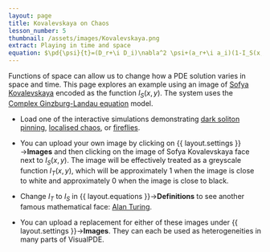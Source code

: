 ```yaml
---
layout: page
title: Kovalevskaya on Chaos
lesson_number: 5
thumbnail: /assets/images/Kovalevskaya.png
extract: Playing in time and space
equation: $\pd{\psi}{t}=(D_r+\i D_i)\nabla^2 \psi+(a_r+\i a_i)(1-I_S(x,y))\psi+(b_r+\i b_i)\psi|\psi|^2$
---
```

Functions of space can allow us to change how a PDE solution varies in space and time. This page explores an example using an image of [Sofya Kovalevskaya](https://en.wikipedia.org/wiki/Sofya_Kovalevskaya) encoded as the function $I_S(x,y)$. The system uses the [Complex Ginzburg-Landau equation](/nonlinear-physics/nls-cgl) model.

* Load one of the interactive simulations demonstrating [dark soliton pinning](/sim/?preset=SofyaCGLEDuckPinning), [localised chaos](/sim/?preset=SofyaCGLEChaos), or [fireflies](/sim/?preset=SofyaCGLEFireflies). 

* You can upload your own image by clicking on {{ layout.settings }}→**Images** and then clicking on the image of Sofya Kovalevskaya face next to $I_S(x,y)$. The image will be effectively treated as a greyscale function $I_T(x,y)$, which will be approximately 1 when the image is close to white and approximately 0 when the image is close to black.

* Change $I_T$ to $I_S$ in {{ layout.equations }}→**Definitions** to see another famous mathematical face: [Alan Turing](https://en.wikipedia.org/wiki/Alan_Turing).

* You can upload a replacement for either of these images under {{ layout.settings }}→**Images**. They can each be used as heterogeneities in many parts of VisualPDE.
